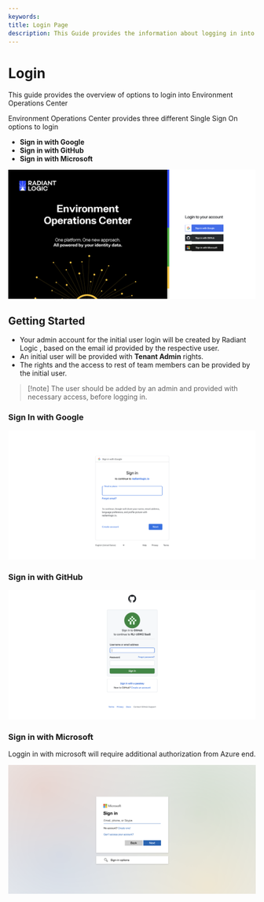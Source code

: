 ```yaml
---
keywords:
title: Login Page
description: This Guide provides the information about logging in into Environment Operations Center
---
```


# Login

This guide provides the overview of options to login into Environment Operations Center

Environment Operations Center provides three different Single Sign On options to login

- **Sign in with Google**
- **Sign in with GitHub**
- **Sign in with Microsoft**

![image description](images/login-page.png)

## Getting Started

- Your admin account for the initial user login will be created by Radiant Logic , based on the email id provided by the respective user.
- An initial user will be provided with **Tenant Admin** rights.
- The rights and the access to rest of team members can be provided by the initial user.


> [!note] The user should be added by an admin and provided with necessary access, before logging in.

### Sign In with Google

![image description](images/google-signin.png)




### Sign in with GitHub

![image description](images/github-signin.png)



### Sign in with Microsoft

Loggin in with microsoft will require additional authorization from Azure end.

![image description](images/microsoft-signin.png)
